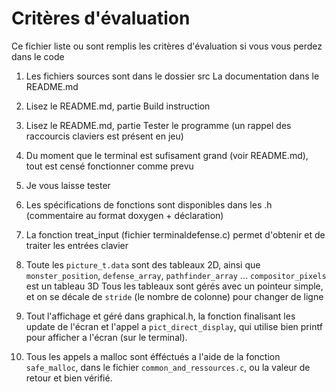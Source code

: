 # Critères d'évaluation
Ce fichier liste ou sont remplis les critères d'évaluation
si vous vous perdez dans le code

1) Les fichiers sources sont dans le dossier src
   La documentation dans le README.md

2) Lisez le README.md, partie Build instruction

3) Lisez le README.md, partie Tester le programme (un rappel des
   raccourcis claviers est présent en jeu)

4) Du moment que le terminal est sufisament grand (voir README.md), tout est censé fonctionner comme prevu

5) Je vous laisse tester

6) Les spécifications de fonctions sont disponibles dans les .h (commentaire au format doxygen + déclaration)

7) La fonction treat_input (fichier terminaldefense.c) permet d'obtenir et de traiter les entrées clavier

8) Toute les `picture_t.data` sont des tableaux 2D, ainsi que `monster_position`, `defense_array`, `pathfinder_array` ...
    `compositor_pixels` est un tableau 3D
    Tous les tableaux sont gérés avec un pointeur simple, et on se décale de `stride` (le nombre de colonne) pour changer de ligne

9) Tout l'affichage et géré dans graphical.h, la fonction finalisant les update de l'écran et l'appel
  a `pict_direct_display`, qui utilise bien printf pour afficher a l'écran (sur le terminal).

10) Tous les appels a malloc sont éfféctués a l'aide de la fonction `safe_malloc`, dans le fichier `common_and_ressources.c`, ou
     la valeur de retour et bien vérifié.
